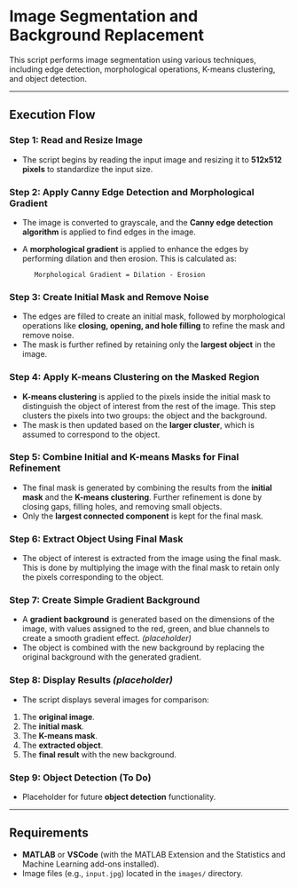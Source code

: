 # Image Segmentation and Background Replacement

This script performs image segmentation using various techniques, including edge detection, morphological operations, K-means clustering, and object detection. 

---

## Execution Flow

### **Step 1: Read and Resize Image**
- The script begins by reading the input image and resizing it to **512x512 pixels** to standardize the input size.

### **Step 2: Apply Canny Edge Detection and Morphological Gradient**
- The image is converted to grayscale, and the **Canny edge detection algorithm** is applied to find edges in the image.
- A **morphological gradient** is applied to enhance the edges by performing dilation and then erosion. This is calculated as:
  
  ```plaintext
     Morphological Gradient = Dilation - Erosion
  ```
    
### **Step 3: Create Initial Mask and Remove Noise**
- The edges are filled to create an initial mask, followed by morphological operations like **closing, opening, and hole filling** to refine the mask and remove noise.
- The mask is further refined by retaining only the **largest object** in the image.

### **Step 4: Apply K-means Clustering on the Masked Region**
- **K-means clustering** is applied to the pixels inside the initial mask to distinguish the object of interest from the rest of the image. This step clusters the pixels into two groups: the object and the background.
- The mask is then updated based on the **larger cluster**, which is assumed to correspond to the object.

### **Step 5: Combine Initial and K-means Masks for Final Refinement**
- The final mask is generated by combining the results from the **initial mask** and the **K-means clustering**. Further refinement is done by closing gaps, filling holes, and removing small objects.
- Only the **largest connected component** is kept for the final mask.

### **Step 6: Extract Object Using Final Mask**
- The object of interest is extracted from the image using the final mask. This is done by multiplying the image with the final mask to retain only the pixels corresponding to the object.

### **Step 7: Create Simple Gradient Background**
- A **gradient background** is generated based on the dimensions of the image, with values assigned to the red, green, and blue channels to create a smooth gradient effect. *(placeholder)*
- The object is combined with the new background by replacing the original background with the generated gradient.

### **Step 8: Display Results** *(placeholder)*
- The script displays several images for comparison:
1. The **original image**.
2. The **initial mask**.
3. The **K-means mask**.
4. The **extracted object**.
5. The **final result** with the new background.

### **Step 9: Object Detection (To Do)**
- Placeholder for future **object detection** functionality.

---

## Requirements

- **MATLAB** or **VSCode** (with the MATLAB Extension and the Statistics and Machine Learning add-ons installed).
- Image files (e.g., `input.jpg`) located in the `images/` directory.
